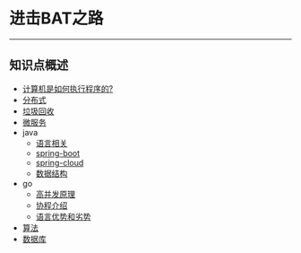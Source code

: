 # 进击BAT之路

***

## 知识点概述

- [计算机是如何执行程序的?]()
- [分布式]()
- [垃圾回收](garbage/java_garbage.md)
- [微服务]()
- java
  - [语言相关](java/java相关.md)
  - [spring-boot]()
  - [spring-cloud]()
  - [数据结构]()
- go
  - [高并发原理]()
  - [协程介绍]()
  - [语言优势和劣势]()
- [算法]()
- [数据库]()
